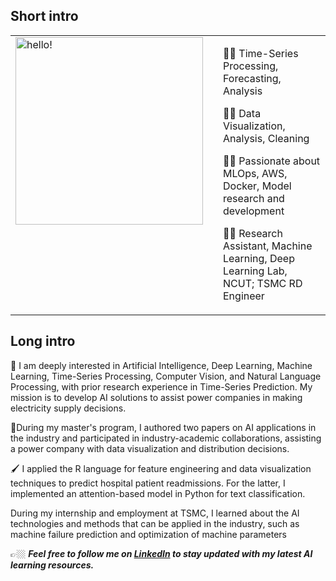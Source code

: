 

## **Short intro**
<table style="border:none">
<tr>
  <td style="vertical-align: top">
    <img width="300" alt="hello!" src="https://media1.tenor.com/images/72c9b849aa10b222371ebb99a6b1896a/tenor.gif" >
  </td>
  <td>
  </td>
  <td>
    
👩‍⚖️  Time-Series Processing, Forecasting, Analysis

👩‍⚖️  Data Visualization, Analysis, Cleaning

👩‍⚖️  Passionate about MLOps, AWS, Docker, Model research and development 

👩‍⚖️  Research Assistant, Machine Learning, Deep Learning Lab, NCUT; TSMC RD Engineer 



  </td>
</tr>
</table>

## **Long intro**

🪽 I am deeply interested in Artificial Intelligence, Deep Learning, Machine Learning, Time-Series Processing, Computer Vision, and Natural Language Processing, with prior research experience in Time-Series Prediction. My mission is to develop AI solutions to assist power companies in making electricity supply decisions.

📗During my master's program, I authored two papers on AI applications in the industry and participated in industry-academic collaborations, assisting a power company with data visualization and distribution decisions.

🖌️ I applied the R language for feature engineering and data visualization techniques to predict hospital patient readmissions. For the latter, I implemented an attention-based model in Python for text classification.

During my internship and employment at TSMC, I learned about the AI technologies and methods that can be applied in the industry, such as machine failure prediction and optimization of machine parameters

👉🏼 ***Feel free to follow me on [LinkedIn](https://www.linkedin.com/in/jiesi-yang-9218411aa/) to stay updated with my latest AI learning resources.***
